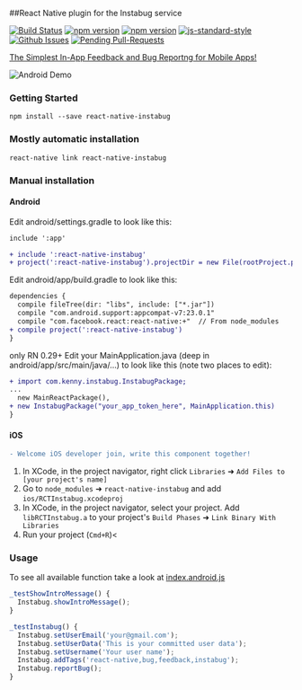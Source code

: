 ##React Native plugin for the Instabug service

[![Build Status](https://travis-ci.org/Kennytian/react-native-instabug.svg?branch=master)](https://travis-ci.org/Kennytian/react-native-instabug)
[![npm version](http://img.shields.io/npm/v/react-native-instabug.svg?style=flat-square)](https://npmjs.org/package/react-native-instabug "View this project on npm")
[![npm version](http://img.shields.io/npm/dm/react-native-instabug.svg?style=flat-square)](https://npmjs.org/package/react-native-instabug "View this project on npm")
[![js-standard-style](https://img.shields.io/badge/code%20style-standard-brightgreen.svg?style=flat)](http://standardjs.com/)
[![Github Issues](http://githubbadges.herokuapp.com/pikesley/githubbadges/issues.svg)](https://github.com/Kennytian/react-native-instabug/issues)
[![Pending Pull-Requests](http://githubbadges.herokuapp.com/pikesley/githubbadges/pulls.svg)](https://github.com/Kennytian/react-native-instabug/pulls)


[The Simplest In-App Feedback and Bug Reportng for Mobile Apps! ](https://instabug.com/developers)

![Android Demo](http://ww4.sinaimg.cn/mw690/77c29b23jw1f89gh1t08dj20f40nadgt.jpg)

### Getting Started

`npm install --save react-native-instabug`

### Mostly automatic installation

`react-native link react-native-instabug`

### Manual installation
#### Android
Edit android/settings.gradle to look like this:

```diff
include ':app'

+ include ':react-native-instabug'
+ project(':react-native-instabug').projectDir = new File(rootProject.projectDir, '../node_modules/react-native-instabug/android')
```

Edit android/app/build.gradle to look like this:
```diff
dependencies {
  compile fileTree(dir: "libs", include: ["*.jar"])
  compile "com.android.support:appcompat-v7:23.0.1"
  compile "com.facebook.react:react-native:+"  // From node_modules
+ compile project(':react-native-instabug')
}
```

only RN 0.29+ Edit your MainApplication.java (deep in android/app/src/main/java/...) to look like this (note two places to edit):
```diff
+ import com.kenny.instabug.InstabugPackage;
...
  new MainReactPackage(),
+ new InstabugPackage("your_app_token_here", MainApplication.this)
}
```

#### iOS
```diff
- Welcome iOS developer join, write this component together!
```

1. In XCode, in the project navigator, right click `Libraries` ➜ `Add Files to [your project's name]`
2. Go to `node_modules` ➜ `react-native-instabug` and add `ios/RCTInstabug.xcodeproj`
3. In XCode, in the project navigator, select your project. Add `libRCTInstabug.a` to your project's `Build Phases` ➜ `Link Binary With Libraries`
4. Run your project (`Cmd+R`)<

### Usage

To see all available function take a look at [index.android.js](https://github.com/Kennytian/react-native-instabug/blob/master/example/index.android.js#L41)

```js
_testShowIntroMessage() {
  Instabug.showIntroMessage();
}

_testInstabug() {
  Instabug.setUserEmail('your@gmail.com');
  Instabug.setUserData('This is your committed user data');
  Instabug.setUsername('Your user name');
  Instabug.addTags('react-native,bug,feedback,instabug');
  Instabug.reportBug();
}
```